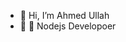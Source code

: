 - 👋 Hi, I’m Ahmed Ullah
- 🌱  💞️  Nodejs Developoer

<!---
ahmedctg/ahmedctg is a ✨ special ✨ repository because its `README.md` (this file) appears on your GitHub profile.
You can click the Preview link to take a look at your changes.
--->
